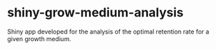 # shiny-grow-medium-analysis
Shiny app developed for the analysis of the optimal retention rate for a given growth medium.
